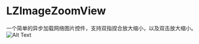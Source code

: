 # LZImageZoomView
一个简单的异步加载网络图片控件，支持双指捏合放大缩小，以及双击放大缩小。
![Alt Text](https://github.com/luojianzhen/LZImageZoomView/blob/master/demo.gif)